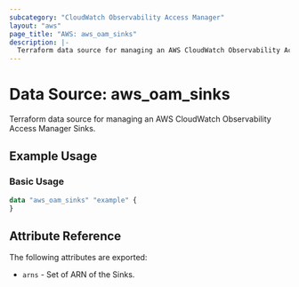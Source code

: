```yaml
---
subcategory: "CloudWatch Observability Access Manager"
layout: "aws"
page_title: "AWS: aws_oam_sinks"
description: |-
  Terraform data source for managing an AWS CloudWatch Observability Access Manager Sinks.
---
```


# Data Source: aws_oam_sinks

Terraform data source for managing an AWS CloudWatch Observability Access Manager Sinks.

## Example Usage

### Basic Usage

```terraform
data "aws_oam_sinks" "example" {
}
```

## Attribute Reference

The following attributes are exported:

* `arns` - Set of ARN of the Sinks.
